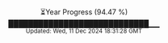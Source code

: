 <p align="center">
⏳Year Progress (94.47 %) <br>
████████████████████████████▁▁ <br>
<sub>Updated: Wed, 11 Dec 2024 18:31:28 GMT</sub>
</p>

